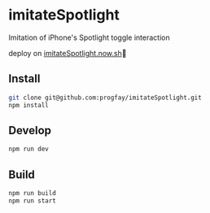 # imitateSpotlight

Imitation of iPhone's Spotlight toggle interaction

deploy on [imitateSpotlight.now.sh](https://imitatespotlight.now.sh)🎉


## Install

```sh
git clone git@github.com:progfay/imitateSpotlight.git
npm install
```


## Develop

```sh
npm run dev
```


## Build

```sh
npm run build
npm run start
```
